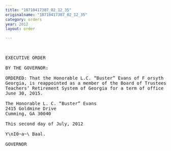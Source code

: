 ```yaml
---
title: "18710417307_02_12_35"
originalname: "18710417307_02_12_35"
category: orders
year: 2012
layout: order

---
```

<pre>
 

EXECUTIVE ORDER

BY THE GOVERNOR:

ORDERED: That the Honorable L.C. “Buster” Evans of F orsyth County,
Georgia, is reappointed as a member of the Board of Trustees of the
Teachers’ Retirement System of Georgia for a term of office ending
June 30, 2015.

The Honorable L. C. “Buster” Evans
2415 Goldmine Drive
Cumming, GA 30040

This second day of July, 2012

Y\nI0~a~\ Baal.

GOVERNOR

</pre>
